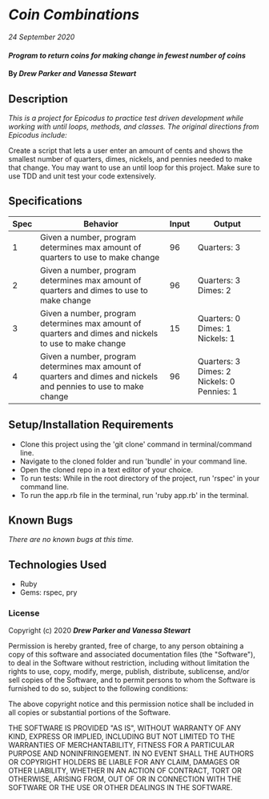 # _Coin Combinations_

_24 September 2020_

#### _Program to return coins for making change in fewest number of coins_

#### By _**Drew Parker and Vanessa Stewart**_

## Description

_This is a project for Epicodus to practice test driven development while working with until loops, methods, and classes. The original directions from Epicodus include:_

Create a script that lets a user enter an amount of cents and shows the smallest number of quarters, dimes, nickels, and pennies needed to make that change. You may want to use an until loop for this project. Make sure to use TDD and unit test your code extensively.

## Specifications
| Spec     | Behavior | Input    | Output   |
| -------- | -------- | -------- | -------- |
| 1 | Given a number, program determines max amount of quarters to use to make change | 96 | Quarters: 3 |
| 2 | Given a number, program determines max amount of quarters and dimes to use to make change | 96 | Quarters: 3 Dimes: 2 |
| 3 | Given a number, program determines max amount of quarters and dimes and nickels to use to make change | 15 | Quarters: 0 Dimes: 1 Nickels: 1 |
| 4 | Given a number, program determines max amount of quarters and dimes and nickels and pennies to use to make change | 96 | Quarters: 3 Dimes: 2 Nickels: 0 Pennies: 1 |

## Setup/Installation Requirements

- Clone this project using the 'git clone' command in terminal/command line.
- Navigate to the cloned folder and run 'bundle' in your command line.
- Open the cloned repo in a text editor of your choice.
- To run tests: While in the root directory of the project, run 'rspec' in your command line.
- To run the app.rb file in the terminal, run 'ruby app.rb' in the terminal.

## Known Bugs

_There are no known bugs at this time._

## Technologies Used

* Ruby
* Gems: rspec, pry

### License

Copyright (c) 2020 **_Drew Parker and Vanessa Stewart_**

Permission is hereby granted, free of charge, to any person obtaining a copy of this software and associated documentation files (the "Software"), to deal in the Software without restriction, including without limitation the rights to use, copy, modify, merge, publish, distribute, sublicense, and/or sell copies of the Software, and to permit persons to whom the Software is furnished to do so, subject to the following conditions:

The above copyright notice and this permission notice shall be included in all copies or substantial portions of the Software.

THE SOFTWARE IS PROVIDED "AS IS", WITHOUT WARRANTY OF ANY KIND, EXPRESS OR IMPLIED, INCLUDING BUT NOT LIMITED TO THE WARRANTIES OF MERCHANTABILITY, FITNESS FOR A PARTICULAR PURPOSE AND NONINFRINGEMENT. IN NO EVENT SHALL THE AUTHORS OR COPYRIGHT HOLDERS BE LIABLE FOR ANY CLAIM, DAMAGES OR OTHER LIABILITY, WHETHER IN AN ACTION OF CONTRACT, TORT OR OTHERWISE, ARISING FROM, OUT OF OR IN CONNECTION WITH THE SOFTWARE OR THE USE OR OTHER DEALINGS IN THE SOFTWARE.

